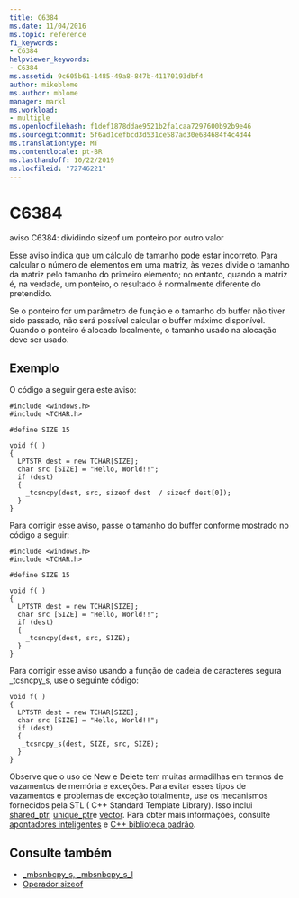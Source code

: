 ```yaml
---
title: C6384
ms.date: 11/04/2016
ms.topic: reference
f1_keywords:
- C6384
helpviewer_keywords:
- C6384
ms.assetid: 9c605b61-1485-49a8-847b-41170193dbf4
author: mikeblome
ms.author: mblome
manager: markl
ms.workload:
- multiple
ms.openlocfilehash: f1def1878ddae9521b2fa1caa7297600b92b9e46
ms.sourcegitcommit: 5f6ad1cefbcd3d531ce587ad30e684684f4c4d44
ms.translationtype: MT
ms.contentlocale: pt-BR
ms.lasthandoff: 10/22/2019
ms.locfileid: "72746221"
---
```

# <a name="c6384"></a>C6384
aviso C6384: dividindo sizeof um ponteiro por outro valor

 Esse aviso indica que um cálculo de tamanho pode estar incorreto. Para calcular o número de elementos em uma matriz, às vezes divide o tamanho da matriz pelo tamanho do primeiro elemento; no entanto, quando a matriz é, na verdade, um ponteiro, o resultado é normalmente diferente do pretendido.

 Se o ponteiro for um parâmetro de função e o tamanho do buffer não tiver sido passado, não será possível calcular o buffer máximo disponível. Quando o ponteiro é alocado localmente, o tamanho usado na alocação deve ser usado.

## <a name="example"></a>Exemplo
 O código a seguir gera este aviso:

```
#include <windows.h>
#include <TCHAR.h>

#define SIZE 15

void f( )
{
  LPTSTR dest = new TCHAR[SIZE];
  char src [SIZE] = "Hello, World!!";
  if (dest)
  {
    _tcsncpy(dest, src, sizeof dest  / sizeof dest[0]);
  }
}
```

 Para corrigir esse aviso, passe o tamanho do buffer conforme mostrado no código a seguir:

```
#include <windows.h>
#include <TCHAR.h>

#define SIZE 15

void f( )
{
  LPTSTR dest = new TCHAR[SIZE];
  char src [SIZE] = "Hello, World!!";
  if (dest)
  {
    _tcsncpy(dest, src, SIZE);
  }
}
```

 Para corrigir esse aviso usando a função de cadeia de caracteres segura _tcsncpy_s, use o seguinte código:

```
void f( )
{
  LPTSTR dest = new TCHAR[SIZE];
  char src [SIZE] = "Hello, World!!";
  if (dest)
  {
   _tcsncpy_s(dest, SIZE, src, SIZE);
  }
}
```

 Observe que o uso de New e Delete tem muitas armadilhas em termos de vazamentos de memória e exceções. Para evitar esses tipos de vazamentos e problemas de exceção totalmente, use os mecanismos fornecidos pela STL ( C++ Standard Template Library). Isso inclui [shared_ptr](/cpp/standard-library/shared-ptr-class), [unique_ptr](/cpp/standard-library/unique-ptr-class)e [vector](/cpp/standard-library/vector). Para obter mais informações, consulte [apontadores inteligentes](/cpp/cpp/smart-pointers-modern-cpp) e [ C++ biblioteca padrão](/cpp/standard-library/cpp-standard-library-reference).

## <a name="see-also"></a>Consulte também

- [_mbsnbcpy_s, _mbsnbcpy_s_l](/cpp/c-runtime-library/reference/mbsnbcpy-s-mbsnbcpy-s-l)
- [Operador sizeof](/cpp/cpp/sizeof-operator)

